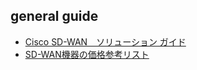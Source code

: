 
## general guide

* [Cisco SD-WAN　ソリューション ガイド][Cisco SD-WAN Solution Guide]
* [SD-WAN機器の価格参考リスト][idaten price list]


<!-- URL List -->
[Cisco SD-WAN Solution Guide]:https://www.cisco.com/c/dam/global/ja_jp/products/catalog/pdf/cisco-sdwan-solution-guide.pdf
[idaten price list]:https://www.idaten.ne.jp/portal/page/out/tss/sd-wan/viptela.html




